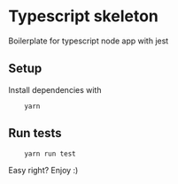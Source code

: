 # Typescript skeleton

Boilerplate for typescript node app with jest

## Setup

Install dependencies with
```
    yarn
```

## Run tests
```
    yarn run test
```

 
Easy right? Enjoy :) 